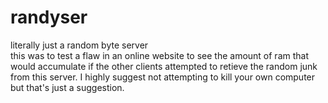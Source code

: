 randyser
========

literally just a random byte server  
this was to test a flaw in an online website to see the amount of ram that would accumulate if the other clients attempted to retieve the random junk from this server.
I highly suggest not attempting to kill your own computer but that's just a suggestion.
